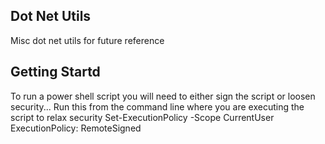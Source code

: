 
## Dot Net Utils

Misc dot net utils for future reference

## Getting Startd

To run a power shell script you will need to either sign the script or loosen security...
Run this from the command line where you are executing the script to relax security
Set-ExecutionPolicy -Scope CurrentUser
ExecutionPolicy: RemoteSigned